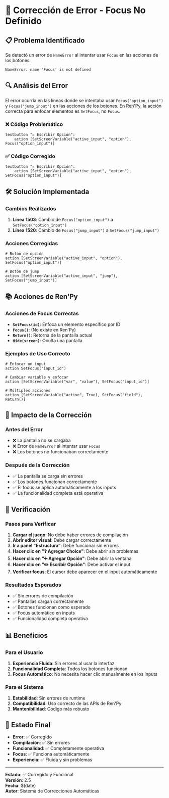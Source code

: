 # 🔧 Corrección de Error - Focus No Definido

## 📋 Problema Identificado

Se detectó un error de `NameError` al intentar usar `Focus` en las acciones de los botones:

```
NameError: name 'Focus' is not defined
```

## 🔍 Análisis del Error

El error ocurría en las líneas donde se intentaba usar `Focus("option_input")` y `Focus("jump_input")` en las acciones de los botones. En Ren'Py, la acción correcta para enfocar elementos es `SetFocus`, no `Focus`.

### ❌ Código Problemático

```renpy
textbutton "✏️ Escribir Opción":
    action [SetScreenVariable("active_input", "option"), Focus("option_input")]
```

### ✅ Código Corregido

```renpy
textbutton "✏️ Escribir Opción":
    action [SetScreenVariable("active_input", "option"), SetFocus("option_input")]
```

## 🛠️ Solución Implementada

### Cambios Realizados

1. **Línea 1503**: Cambio de `Focus("option_input")` a `SetFocus("option_input")`
2. **Línea 1520**: Cambio de `Focus("jump_input")` a `SetFocus("jump_input")`

### Acciones Corregidas

```renpy
# Botón de opción
action [SetScreenVariable("active_input", "option"), SetFocus("option_input")]

# Botón de jump
action [SetScreenVariable("active_input", "jump"), SetFocus("jump_input")]
```

## 📚 Acciones de Ren'Py

### Acciones de Focus Correctas

- **`SetFocus(id)`**: Enfoca un elemento específico por ID
- **`Focus()`**: (No existe en Ren'Py)
- **`Return()`**: Retorna de la pantalla actual
- **`Hide(screen)`**: Oculta una pantalla

### Ejemplos de Uso Correcto

```renpy
# Enfocar un input
action SetFocus("input_id")

# Cambiar variable y enfocar
action [SetScreenVariable("var", "value"), SetFocus("input_id")]

# Múltiples acciones
action [SetScreenVariable("active", True), SetFocus("field"), Return()]
```

## 🎯 Impacto de la Corrección

### Antes del Error
- ❌ La pantalla no se cargaba
- ❌ Error de `NameError` al intentar usar `Focus`
- ❌ Los botones no funcionaban correctamente

### Después de la Corrección
- ✅ La pantalla se carga sin errores
- ✅ Los botones funcionan correctamente
- ✅ El focus se aplica automáticamente a los inputs
- ✅ La funcionalidad completa está operativa

## 🔧 Verificación

### Pasos para Verificar

1. **Cargar el juego**: No debe haber errores de compilación
2. **Abrir editor visual**: Debe cargar correctamente
3. **Ir a panel "Estructura"**: Debe funcionar sin errores
4. **Hacer clic en "❓ Agregar Choice"**: Debe abrir sin problemas
5. **Hacer clic en "➕ Agregar Opción"**: Debe abrir la ventana
6. **Hacer clic en "✏️ Escribir Opción"**: Debe activar el input
7. **Verificar focus**: El cursor debe aparecer en el input automáticamente

### Resultados Esperados

- ✅ Sin errores de compilación
- ✅ Pantallas cargan correctamente
- ✅ Botones funcionan como esperado
- ✅ Focus automático en inputs
- ✅ Funcionalidad completa operativa

## 📊 Beneficios

### Para el Usuario
1. **Experiencia Fluida**: Sin errores al usar la interfaz
2. **Funcionalidad Completa**: Todos los botones funcionan
3. **Focus Automático**: No necesita hacer clic manualmente en los inputs

### Para el Sistema
1. **Estabilidad**: Sin errores de runtime
2. **Compatibilidad**: Uso correcto de las APIs de Ren'Py
3. **Mantenibilidad**: Código más robusto

## 🎯 Estado Final

- **Error**: ✅ Corregido
- **Compilación**: ✅ Sin errores
- **Funcionalidad**: ✅ Completamente operativa
- **Focus**: ✅ Funciona automáticamente
- **Experiencia**: ✅ Fluida y sin problemas

---

**Estado**: ✅ Corregido y Funcional  
**Versión**: 2.5  
**Fecha**: $(date)  
**Autor**: Sistema de Correcciones Automáticas


